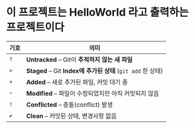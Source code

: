 # 이 프로젝트는 HelloWorld 라고 출력하는 프로젝트이다

| 기호  | 의미                                                  |
| --- | --------------------------------------------------- |
| `?` | **Untracked** – Git이 **추적하지 않는 새 파일**               |
| `>` | **Staged** – Git **Index에 추가된 상태** (`git add` 한 상태) |
| `+` | **Added** – 새로 추가된 파일, 커밋 대기 중                      |
| `~` | **Modified** – 파일이 수정되었지만 아직 커밋되지 않음                |
| `!` | **Conflicted** – 충돌(conflict) 발생                    |
| `✔` | **Clean** – 커밋된 상태, 변경사항 없음                         |




